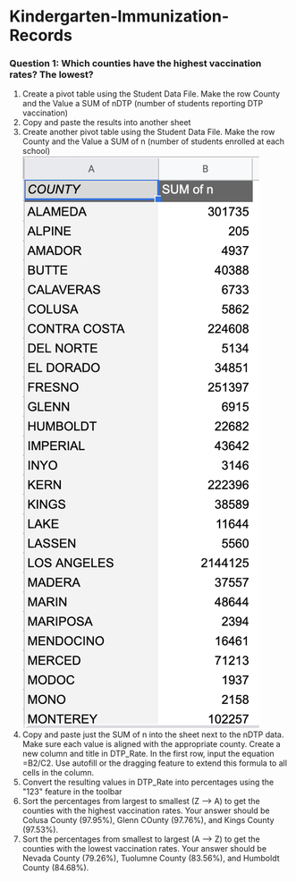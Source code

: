 # Kindergarten-Immunization-Records

### Question 1: Which counties have the highest vaccination rates? The lowest?
1. Create a pivot table using the Student Data File. Make the row County and the Value a SUM of nDTP (number of students reporting DTP vaccination)<br>
2. Copy and paste the results into another sheet
3. Create another pivot table using the Student Data File. Make the row County and the Value a SUM of n (number of students enrolled at each school) <br> !['County Number Pivot Table','Pivot Table for Students Enrolled in Each County'](/CountyNumberPivotTable.png)
4. Copy and paste just the SUM of n into the sheet next to the nDTP data. Make sure each value is aligned with the appropriate county. Create a new column and title in DTP_Rate. In the first row, input the equation =B2/C2. Use autofill or the dragging feature to extend this formula to all cells in the column.
5. Convert the resulting values in DTP_Rate into percentages using the "123" feature in the toolbar
6. Sort the percentages from largest to smallest (Z --> A) to get the counties with the highest vaccination rates. Your answer should be Colusa County (97.95%), Glenn COunty (97.76%), and Kings County (97.53%).
7. Sort the percentages from smallest to largest (A --> Z) to get the counties with the lowest vaccination rates. Your answer should be Nevada County (79.26%), Tuolumne County (83.56%), and Humboldt County (84.68%).
